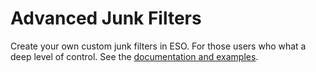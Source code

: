 # Advanced Junk Filters

Create your own custom junk filters in ESO. For those users who what a deep level of control. 
See the [documentation and examples](https://github.com/eromelcm/AdvancedJunkFilters/wiki).

